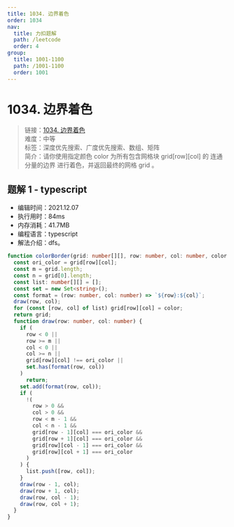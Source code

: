 ```yaml
---
title: 1034. 边界着色
order: 1034
nav:
  title: 力扣题解
  path: /leetcode
  order: 4
group:
  title: 1001-1100
  path: /1001-1100
  order: 1001
---
```


# 1034. 边界着色

> 链接：[1034. 边界着色](https://leetcode-cn.com/problems/coloring-a-border/)  
> 难度：中等  
> 标签：深度优先搜索、广度优先搜索、数组、矩阵  
> 简介：请你使用指定颜色 color 为所有包含网格块 grid[row][col] 的 连通分量的边界 进行着色，并返回最终的网格 grid 。

## 题解 1 - typescript

- 编辑时间：2021.12.07
- 执行用时：84ms
- 内存消耗：41.7MB
- 编程语言：typescript
- 解法介绍：dfs。

```typescript
function colorBorder(grid: number[][], row: number, col: number, color: number): number[][] {
  const ori_color = grid[row][col];
  const m = grid.length;
  const n = grid[0].length;
  const list: number[][] = [];
  const set = new Set<string>();
  const format = (row: number, col: number) => `${row}:${col}`;
  draw(row, col);
  for (const [row, col] of list) grid[row][col] = color;
  return grid;
  function draw(row: number, col: number) {
    if (
      row < 0 ||
      row >= m ||
      col < 0 ||
      col >= n ||
      grid[row][col] !== ori_color ||
      set.has(format(row, col))
    )
      return;
    set.add(format(row, col));
    if (
      !(
        row > 0 &&
        col > 0 &&
        row < m - 1 &&
        col < n - 1 &&
        grid[row - 1][col] === ori_color &&
        grid[row + 1][col] === ori_color &&
        grid[row][col - 1] === ori_color &&
        grid[row][col + 1] === ori_color
      )
    ) {
      list.push([row, col]);
    }
    draw(row - 1, col);
    draw(row + 1, col);
    draw(row, col - 1);
    draw(row, col + 1);
  }
}
```
